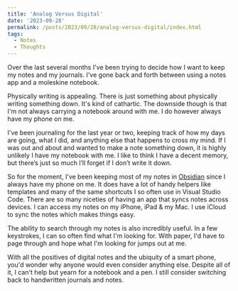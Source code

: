 ```yaml
---
title: 'Analog Versus Digital'
date: '2023-09-28'
permalink: /posts/2023/09/28/analog-versus-digital/index.html
tags:
  - Notes
  - Thoughts
---
```


Over the last several months I've been trying to decide how I want to keep my notes and my journals. I've gone back and forth between using a notes app and a moleskine notebook.
<!-- excerpt -->

Physically writing is appealing. There is just something about physically writing something down. It's kind of cathartic. The downside though is that I'm not always carrying a notebook around with me. I do however always have my phone on me.

I've been journaling for the last year or two, keeping track of how my days are going, what I did, and anything else that happens to cross my mind. If I was out and about and wanted to make a note something down, it is highly unlikely I have my notebook with me. I like to think I have a decent memory, but there’s just so much I’ll forget if I don’t write it down.

So for the moment, I’ve been keeping most of my notes in [Obsidian](https://obsidian.md/) since I always have my phone on me. It does have a lot of handy helpers like templates and many of the same shortcuts I so often use in Visual Studio Code. There are so many niceties of having an app that syncs notes across devices. I can access my notes on my iPhone, iPad & my Mac. I use iCloud to sync the notes which makes things easy.

The ability to search through my notes is also incredibly useful. In a few keystrokes, I can so often find what I'm looking for. With paper, I'd have to page through and hope what I'm looking for jumps out at me.

With all the positives of digital notes and the ubiquity of a smart phone, you'd wonder why anyone would even consider anything else. Despite all of it, I can't help but yearn for a notebook and a pen. I still consider switching back to handwritten journals and notes.
